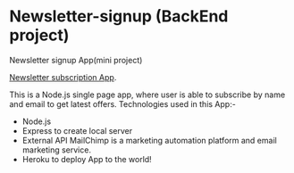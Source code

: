 # Newsletter-signup (BackEnd project)

Newsletter signup App(mini project)

[Newsletter subscription App](https://evening-waters-40542.herokuapp.com/).

This is a Node.js single page app, where user is able to subscribe by name and email to get latest offers.
Technologies used in this App:-
* Node.js 
* Express to create local server
* External API MailChimp is a marketing automation platform and email marketing service.
* Heroku to deploy App to the world!
